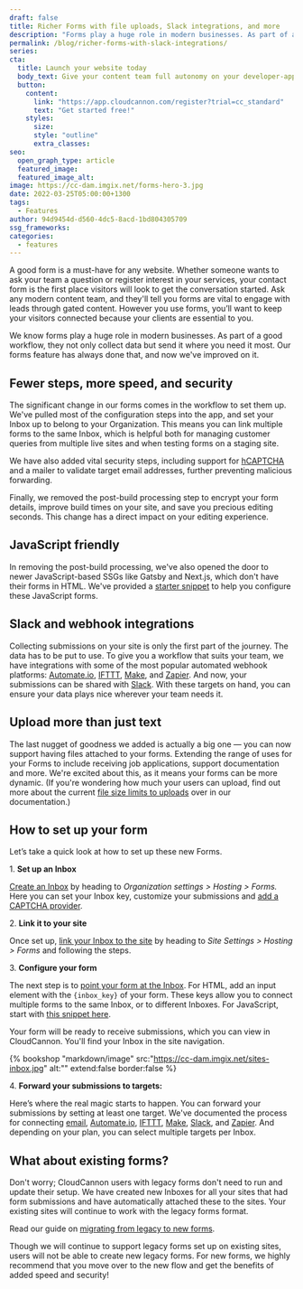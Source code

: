 ```yaml
---
draft: false
title: Richer Forms with file uploads, Slack integrations, and more
description: "Forms play a huge role in modern businesses. As part of a good workflow, they not only collect data but send it where you need it most. CloudCannon's forms feature has always done that, and now we've improved on it.\_"
permalink: /blog/richer-forms-with-slack-integrations/
series:
cta:
  title: Launch your website today
  body_text: Give your content team full autonomy on your developer-approved tech stack with CloudCannon.
  button:
    content: 
      link: "https://app.cloudcannon.com/register?trial=cc_standard"
      text: "Get started free!"
    styles:
      size:
      style: "outline"
      extra_classes:
seo:
  open_graph_type: article
  featured_image:
  featured_image_alt:
image: https://cc-dam.imgix.net/forms-hero-3.jpg
date: 2022-03-25T05:00:00+1300
tags:
  - Features
author: 94d9454d-d560-4dc5-8acd-1bd804305709
ssg_frameworks:
categories:
  - features
---
```

A good form is a must-have for any website. Whether someone wants to ask your team a question or register interest in your services, your contact form is the first place visitors will look to get the conversation started. Ask any modern content team, and they'll tell you forms are vital to engage with leads through gated content. However you use forms, you’ll want to keep your visitors connected because your clients are essential to you. 

We know forms play a huge role in modern businesses. As part of a good workflow, they not only collect data but send it where you need it most. Our forms feature has always done that, and now we've improved on it. 

## Fewer steps, more speed, and security 

The significant change in our forms comes in the workflow to set them up. We've pulled most of the configuration steps into the app, and set your Inbox up to belong to your Organization. This means you can link multiple forms to the same Inbox, which is helpful both for managing customer queries from multiple live sites and when testing forms on a staging site. 

We have also added vital security steps, including support for [hCAPTCHA](https://cloudcannon.com/documentation/articles/reducing-spam-by-adding-hcaptcha/?ssg=Other) and a mailer to validate target email addresses, further preventing malicious forwarding. 

Finally, we removed the post-build processing step to encrypt your form details, improve build times on your site, and save you precious editing seconds. This change has a direct impact on your editing experience.

## JavaScript friendly 

In removing the post-build processing, we've also opened the door to newer JavaScript-based SSGs like Gatsby and Next.js, which don't have their forms in HTML. We've provided a [starter snippet](https://cloudcannon.com/documentation/articles/connecting-your-site-to-an-inbox/?#submitting-with-javascript) to help you configure these JavaScript forms. 

## Slack and webhook integrations

Collecting submissions on your site is only the first part of the journey. The data has to be put to use. To give you a workflow that suits your team, we have integrations with some of the most popular automated webhook platforms: [Automate.io](https://automate.io/), [IFTTT](https://ifttt.com/), [Make](https://www.make.com/en), and [Zapier](https://zapier.com/). And now, your submissions can be shared with [Slack](https://slack.com/). With these targets on hand, you can ensure your data plays nice wherever your team needs it.  

## Upload more than just text

The last nugget of goodness we added is actually a big one — you can now support having files attached to your forms. Extending the range of uses for your Forms to include receiving job applications, support documentation and more. We're excited about this, as it means your forms can be more dynamic. (If you're wondering how much your users can upload, find out more about the current [file size limits to uploads](https://cloudcannon.com/documentation/articles/connecting-your-site-to-an-inbox/) over in our documentation.)

## How to set up your form

Let’s take a quick look at how to set up these new Forms. 

1\. **Set up an Inbox**

[Create an Inbox](https://cloudcannon.com/documentation/articles/creating-an-inbox-to-receive-your-forms/?) by heading to *Organization settings &gt; Hosting &gt; Forms.* Here you can set your Inbox key, customize your submissions and [add a CAPTCHA provider](https://cloudcannon.com/documentation/articles/reducing-spam-by-adding-hcaptcha/). 

2\. **Link it to your site**

Once set up, [link your Inbox to the site](https://cloudcannon.com/documentation/articles/connecting-your-site-to-an-inbox/?) by heading to *Site Settings &gt; Hosting &gt; Forms* and following the steps. 

3\. **Configure your form**

The next step is to [point your form at the Inbox](https://cloudcannon.com/documentation/articles/connecting-your-site-to-an-inbox/?). For HTML, add an input element with the `{inbox_key}` of your form. These keys allow you to connect multiple forms to the same Inbox, or to different Inboxes. For JavaScript, start with [this snippet here](https://cloudcannon.com/documentation/articles/connecting-your-site-to-an-inbox/?#submitting-with-javascript). 

Your form will be ready to receive submissions, which you can view in CloudCannon. You'll find your Inbox in the site navigation.

{% bookshop "markdown/image" src:"https://cc-dam.imgix.net/sites-inbox.jpg" alt:"" extend:false border:false %}

4\. **Forward your submissions to targets:**

Here’s where the real magic starts to happen. You can forward your submissions by setting at least one target. We've documented the process for connecting [email](https://cloudcannon.com/documentation/articles/integrating-your-forms-with-email/), [Automate.io](https://cloudcannon.com/documentation/articles/integrating-your-forms-with-automate-io/), [IFTTT](https://cloudcannon.com/documentation/articles/integrating-your-forms-with-ifttt/), [Make](https://cloudcannon.com/documentation/articles/integrating-your-forms-with-make-formerly-integromat/), [Slack](https://cloudcannon.com/documentation/articles/integrating-your-forms-with-slack/), and [Zapier](https://cloudcannon.com/documentation/articles/integrating-your-forms-with-zapier/). And depending on your plan, you can select multiple targets per Inbox.   

## What about existing forms? 

Don't worry; CloudCannon users with legacy forms don't need to run and update their setup. We have created new Inboxes for all your sites that had form submissions and have automatically attached these to the sites. Your existing sites will continue to work with the legacy forms format.

Read our guide on [migrating from legacy to new forms](https://cloudcannon.com/documentation/articles/legacy-forms-migration-guide/). 

Though we will continue to support legacy forms set up on existing sites, users will not be able to create new legacy forms. For new forms, we highly recommend that you move over to the new flow and get the benefits of added speed and security\! 
